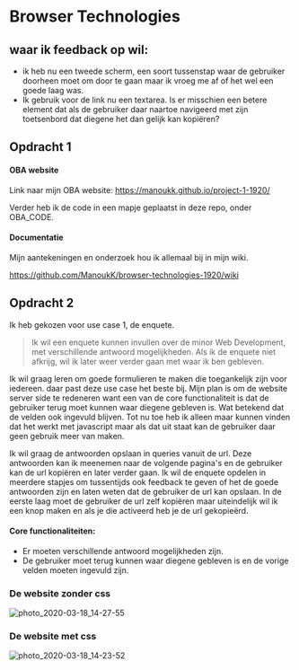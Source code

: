 # Browser Technologies 

## waar ik feedback op wil: 
- ik heb nu een tweede scherm, een soort tussenstap waar de gebruiker doorheen moet om door te gaan maar ik vroeg me af of het wel een goede laag was. 
- Ik gebruik voor de link nu een textarea. Is er misschien een betere element dat als de gebruiker daar naartoe navigeerd met zijn toetsenbord dat diegene het dan gelijk kan kopiëren?

## Opdracht 1
#### OBA website
Link naar mijn OBA website: https://manoukk.github.io/project-1-1920/

Verder heb ik de code in een mapje geplaatst in deze repo, onder OBA_CODE. 

#### Documentatie
Mijn aantekeningen en onderzoek hou ik allemaal bij in mijn wiki. 

https://github.com/ManoukK/browser-technologies-1920/wiki

## Opdracht 2
Ik heb gekozen voor use case 1, de enquete. 

> Ik wil een enquete kunnen invullen over de minor Web Development, met verschillende antwoord mogelijkheden. Als ik de enquete niet afkrijg, wil ik later weer verder gaan met waar ik ben gebleven.

Ik wil graag leren om goede formulieren te maken die toegankelijk zijn voor iedereen. daar past deze use case het beste bij. Mijn plan is om de website server side te redeneren want een van de core functionaliteit is dat de gebruiker terug moet kunnen waar diegene gebleven is. Wat betekend dat de velden ook ingevuld blijven. Tot nu toe heb ik alleen maar kunnen vinden dat het werkt met javascript maar als dat uit staat kan de gebruiker daar geen gebruik meer van maken. 

Ik wil graag de antwoorden opslaan in queries vanuit de url. Deze antwoorden kan ik meenemen naar de volgende pagina's en de gebruiker kan de url kopiëren en later verder gaan. Ik wil de enquete opdelen in meerdere stapjes om tussentijds ook feedback te geven of het de goede antwoorden zijn en laten weten dat de gebruiker de url kan opslaan. In de eerste laag moet de gebruiker de url zelf kopiëren maar uiteindelijk wil ik een knop maken en als je die activeerd heb je de url gekopieërd. 

#### Core functionaliteiten: 
- Er moeten verschillende antwoord mogelijkheden zijn. 
- De gebruiker moet terug kunnen waar diegene gebleven is en de vorige velden moeten ingevuld zijn. 


### De website zonder css
![photo_2020-03-18_14-27-55](https://user-images.githubusercontent.com/45541885/76965498-b08d2280-6924-11ea-9a1e-1015ae867de0.jpg)

### De website met css
![photo_2020-03-18_14-23-52](https://user-images.githubusercontent.com/45541885/76965237-3d83ac00-6924-11ea-821e-7869d0743512.jpg)
